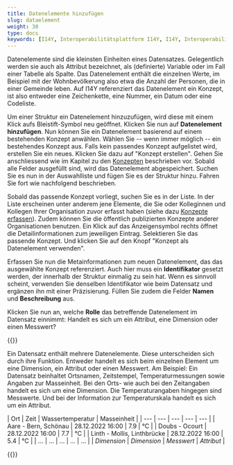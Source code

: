 ```yaml
---
title: Datenelemente hinzufügen
slug: dataelement
weight: 30
type: docs
keywords: [I14Y, Interoperabilitätsplattform I14Y, I14Y, Interoperabilität, Dataset, Datensatz, Konzept, Datenelement]
---
```


Datenelemente sind die kleinsten Einheiten eines Datensatzes. Gelegentlich werden sie auch als Attribut bezeichnet, als (definierte) Variable oder im Fall einer Tabelle als Spalte. Das Datenelement enthält die einzelnen Werte, im Beispiel mit der Wohnbevölkerung also etwa die Anzahl der Personen, die in einer Gemeinde leben. Auf I14Y referenziert das Datenelement ein Konzept, ist also entweder eine Zeichenkette, eine Nummer, ein Datum oder eine Codeliste.

Um einer Struktur ein Datenelement hinzuzufügen, wird diese mit einem Klick aufs Bleistift-Symbol neu geöffnet. Klicken Sie nun auf __Datenelement hinzufügen__. Nun können Sie ein Datenelement basierend auf einem bestehenden Konzept anwählen. Wählen Sie -- wenn immer möglich -- ein bestehendes Konzept aus. Falls kein passendes Konzept aufgelistet wird, erstellen Sie ein neues. Klicken Sie dazu auf "Konzept erstellen". Gehen Sie anschliessend wie im Kapitel zu den [Konzepten](/handbook/de/publikation/konzepte#ausfüllen-des-formulars) beschrieben vor. 
Sobald alle Felder ausgefüllt sind, wird das Datenelement abgespeichert. Suchen Sie es nun in der Auswahlliste und fügen Sie es der Struktur hinzu. Fahren Sie fort wie nachfolgend beschrieben. 

Sobald das passende Konzept vorliegt, suchen Sie es in der Liste. In der Liste erscheinen unter anderem jene Elemente, die Sie oder Kolleginnen und Kollegen Ihrer Organisation zuvor erfasst haben (siehe dazu [Konzepte erfassen](/handbook/de/publikation/konzepte/)). Zudem können Sie die öffentlich publizierten Konzepte anderer Organisationen benutzen. Ein Klick auf das Anzeigensymbol rechts öffnet die Detailinformationen zum jeweiligen Eintrag. Selektieren Sie das passende Konzept. Und klicken Sie auf den Knopf "Konzept als Datenelement verwenden". 

Erfassen Sie nun die Metainformationen zum neuen Datenelement, das das ausgewählte Konzept referenziert. Auch hier muss ein __Identifikator__ gesetzt werden, der innerhalb der Struktur einmalig zu sein hat. Wenn es sinnvoll scheint, verwenden Sie denselben Identifikator wie beim Datensatz und ergänzen ihn mit einer Präzisierung. Füllen Sie zudem die Felder __Namen__ und __Beschreibung__ aus. 

Klicken Sie nun an, welche __Rolle__ das betreffende Datenelement im Datensatz einnimmt: Handelt es sich um ein Attribut, eine Dimension oder einen Messwert? 

{{<alert title="Was ist ein Attribut, eine Dimension und ein Messwert?" color="info">}}

Ein Datensatz enthält mehrere Datenelemente. Diese unterscheiden sich durch ihre Funktion. Entweder handelt es sich beim einzelnen Element um eine Dimension, ein Attribut oder einen Messwert. Am Beispiel: Ein Datensatz beinhaltet Ortsnamen, Zeitstempel, Temperaturmessungen sowie Angaben zur Masseinheit. Bei den Orts- wie auch bei den Zeitangaben handelt es sich um eine Dimension. Die Temperaturangaben hingegen sind Messwerte. Und bei der Information zur Temperaturskala handelt es sich um ein Attribut. 

| Ort | Zeit | Wassertemperatur | Masseinheit |
| --- | --- | --- | --- | --- |
| Aare - Bern, Schönau | 28.12.2022 16:00 | 7.9	 | °C |
| Doubs - Ocourt | 28.12.2022 16:00 | 7.7 |	°C |
| Linth - Mollis, Linthbrücke | 28.12.2022 16:00 | 5.4	| °C |
| ...  | ... | ... | ... | ... |
| _Dimension_ | _Dimension_ | _Messwert_ | _Attribut_ |

{{</alert>}}